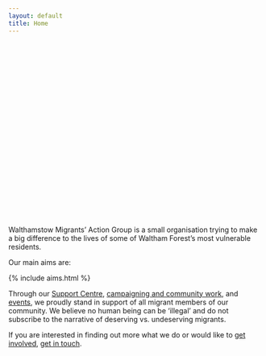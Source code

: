```yaml
---
layout: default
title: Home
---
```


<div class="jumbotron p-3 p-md-5 text-white rounded bg-dark" style="background-image: url(img/welcome.png); height: 350px;">
</div>

Walthamstow Migrants’ Action Group is a small organisation trying to make a big difference to the lives of some of Waltham Forest’s most vulnerable residents.

Our main aims are:

{% include aims.html %}

Through our <a href="/support-centre">Support Centre</a>, <a href="/campaigns-and-community">campaigning and community work</a>, and <a href="/events">events</a>, we proudly stand in support of all migrant members of our community. We believe no human being can be ‘illegal’ and do not subscribe to the narrative of deserving vs. undeserving migrants. 

If you are interested in finding out more what we do or would like to <a href="/get-involved">get involved</a>, <a href="/contact-us">get in touch</a>.
